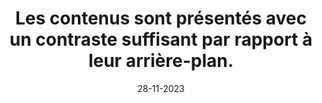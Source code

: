 ---
N: '177'
Rubrique: Présentation
title: Les contenus sont présentés avec un contraste suffisant par rapport à leur
  arrière-plan.
detail: Les contenus sont présentés avec un contraste suffisant par rapport  à leur arrière-plan.
categories: [" Présentation"]
agrege: O4177-E057
opquast: '4177'
indiceebook: '57'
description: "Règle n° 057"
weight:  057
actif: '1'
layout: data
date: 28-11-2023
---